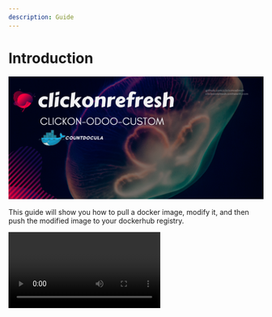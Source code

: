 ```yaml
---
description: Guide
---
```


# Introduction

![](.gitbook/assets/copy-of-clickonrefresh-2-.png)

This guide will show you how to pull a docker image, modify it, and then push the modified image to your dockerhub registry.

![](.gitbook/assets/copy-of-clickonrefresh-3-.mp4)


